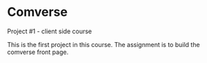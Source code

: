 # Comverse
Project #1 - client side course


This is the first project in this course. 
The assignment is to build the comverse front page.
